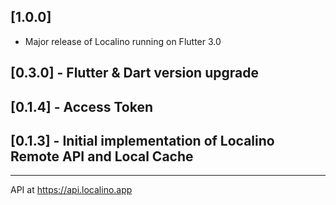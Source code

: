 ## [1.0.0]
- Major release of Localino running on Flutter 3.0
## [0.3.0] - Flutter & Dart version upgrade
## [0.1.4] - Access Token
## [0.1.3] - Initial implementation of Localino Remote API and Local Cache

---

API at https://api.localino.app